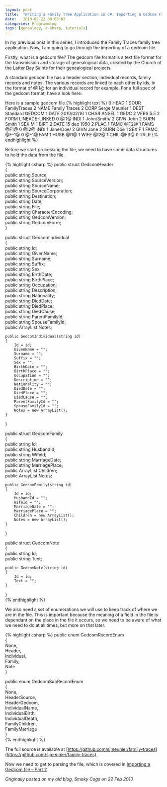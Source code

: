 ```yaml
---
layout: post
title:  "Writing a Family Tree Application in C#: Importing a Gedcom File - Part 1"
date:   2010-02-22 00:00:02
categories: Programming
tags: [genealogy, c-sharp, tutorials]
---
```


In my previous post in this series, I introduced the Family Traces family tree application. Now, I am going to go through the importing of a gedcom file.

Firstly, what is a gedcom file? The gedcom file format is a text file format for the transmission and storage of genealogical data, created by the Church of the Latter Day Saints for their genealogical projects.

A standard gedcom file has a header section, individual records, family records and notes. The various records are linked to each other by ids, in the format of @I1@ for an individual record for example. For a full spec of the gedcom format, have a look here.

Here is a sample gedcom file
{% highlight text %}
0 HEAD
1 SOUR FamilyTraces
2 NAME Family Traces
2 CORP Serge Meunier
1 DEST Standard GEDCOM
1 DATE 2010/02/16
1 CHAR ANSEL
1 GEDC
2 VERS 5.5
2 FORM LINEAGE-LINKED
0 @I1@ INDI
1 John/Smith/
2 GIVN John
2 SURN Smith
1 SEX M
1 BIRT
2 DATE 15 dec 1950
2 PLAC
1 FAMC @F2@
1 FAMS @F1@
0 @I2@ INDI
1 Jane/Doe/
2 GIVN Jane
2 SURN Doe
1 SEX F
1 FAMC @F-1@
0 @F1@ FAM
1 HUSB @I1@
1 WIFE @I2@
1 CHIL @F3@
0 TRLR
{% endhighlight %}

Before we start processing the file, we need to have some data structures to hold the data from the file.

{% highlight csharp %}
public struct GedcomHeader  
{  
    public string Source;  
    public string SourceVersion;  
    public string SourceName;  
    public string SourceCorporation;  
    public string Destination;  
    public string Date;  
    public string File;  
    public string CharacterEncoding;  
    public string GedcomVersion;  
    public string GedcomForm;  
}  
  
public struct GedcomIndividual  
{  
    public string Id;  
    public string GivenName;  
    public string Surname;  
    public string Suffix;  
    public string Sex;  
    public string BirthDate;  
    public string BirthPlace;  
    public string Occupation;  
    public string Description;  
    public string Nationality;  
    public string DiedDate;  
    public string DiedPlace;  
    public string DiedCause;  
    public string ParentFamilyId;  
    public string SpouseFamilyId;  
    public ArrayList Notes;  
  
    public GedcomIndividual(string id)  
    {  
        Id = id;  
        GivenName = "";  
        Surname = "";  
        Suffix = "";  
        Sex = "";  
        BirthDate = "";  
        BirthPlace = "";  
        Occupation = "";  
        Description = "";  
        Nationality = "";  
        DiedDate = "";  
        DiedPlace = "";  
        DiedCause = "";  
        ParentFamilyId = "";  
        SpouseFamilyId = "";  
        Notes = new ArrayList();  
    }  
}  
  
public struct GedcomFamily  
{  
    public string Id;  
    public string HusbandId;  
    public string WifeId;  
    public string MarriageDate;  
    public string MarriagePlace;  
    public ArrayList Children;  
    public ArrayList Notes;  
  
    public GedcomFamily(string id)  
    {  
        Id = id;  
        HusbandId = "";  
        WifeId = "";  
        MarriageDate = "";  
        MarriagePlace = "";  
        Children = new ArrayList();  
        Notes = new ArrayList();  
    }  
}  
  
public struct GedcomNote  
{  
    public string Id;  
    public string Text;  
  
    public GedcomNote(string id)  
    {  
        Id = id;  
        Text = "";  
    }  
}  
{% endhighlight %}

We also need a set of enumerations we will use to keep track of where we are in the file. This is important because the meaning of a field in the file is dependant on the place in the file it occurs, so we need to be aware of what we need to do at all times, but more on that later.

{% highlight csharp %}
public enum GedcomRecordEnum  
{  
    None,  
    Header,  
    Individual,  
    Family,  
    Note  
}  
  
public enum GedcomSubRecordEnum  
{  
    None,  
    HeaderSource,  
    HeaderGedcom,  
    IndividualName,  
    IndividualBirth,  
    IndividualDeath,  
    FamilyChildren,  
    FamilyMarriage  
}  
{% endhighlight %}

The full source is available at [https://github.com/sjmeunier/family-traces](https://github.com/sjmeunier/family-traces).

Now we need to get to parsing the file, which is covered in [Importing a Gedcom file – Part 2](/programming/2010/02/22/writing-a-family-tree-application-in-csharp-importing-a-gedcom-file-part-1.html)

_Originally posted on my old blog, Smoky Cogs on 22 Feb 2010_